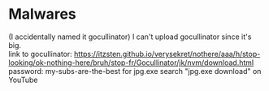 # Malwares
(I accidentally named it gocullinator) 
I can't upload gocullinator since it's big.   
link to gocullinator: https://itzsten.github.io/verysekret/nothere/aaa/h/stop-looking/ok-nothing-here/bruh/stop-fr/Gocullinator/jk/nvm/download.html
password: my-subs-are-the-best
for jpg.exe search "jpg.exe download" on YouTube
